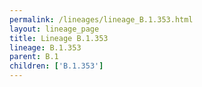 ```yaml
---
permalink: /lineages/lineage_B.1.353.html
layout: lineage_page
title: Lineage B.1.353
lineage: B.1.353
parent: B.1
children: ['B.1.353']
---
```

